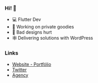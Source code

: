 ### Hi! 👋

- 💻 Flutter Dev
- 🔭 Working on private goodies
- 🤕 Bad designs hurt
- 🕸 Delivering solutions with WordPress
### Links
- [Website - Portfólio](https://julio.mocedesenhos.com/dev-portfolio/)
- [Twitter](https://twitter.com/JlioTati2)
- [Agency](https://mocedesenhos.com/)
